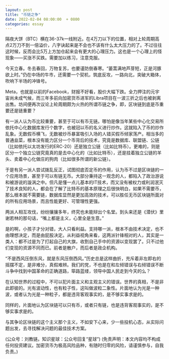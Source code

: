 ```yaml
---
layout: post
title: "币链之争"
date: 2022-02-04 08:00:00  + 0800
categories: essay
---
```


隔夜大饼（BTC）横在36-37k一线附近。在4万刀以下的位置，相对上轮周期高点2万刀不到一倍溢价，八字诀起来是不会也不该有什么太大压力的了。不过往往这时候，反而会比5万上方加仓起来会有更大的心理压力。这也是一个心理上的怪现象——买涨不买跌。需要加以练习，注意克服。

今天立春。冬去春回，万物复苏，也要谨防倒春寒。“蒌蒿满地芦芽短，正是河豚欲上时。”仍在中场的牛市，还需要一个契机，筑底反攻，一路向北，突破大箱体，吹响下半场的冲锋号。

Meta，也就是以前的Facebook，财报不好看，股价大幅下跌。全力押注的元宇宙尚未成气候，而三年多前向加密货币进军的Libra项目在一波三折之后也被剥离出售。坊间便再次议论上轮周期颇为火热的所谓币链之争，即，区块链到底是币重要还是链重要？

有一派人认为币比较重要，甚至于可以有币无链。哪怕是像当年某些中心化交易所依托中心化数据库发行个数字，也被冠以币的名义进行炒作。这就陷入了币的炒作乱象。无数假币横飞，无数被炒币暴富吸引入场的人错买假币倾家荡产。相当多的普通韭菜，根本没有能力区分一个币背后的技术，究竟是数据库、联盟链、公链（比如依托以太坊发行的ERC-20）还是独立公链（比如比特币）。更难的，则是区分一个独立公链究竟真的是去中心化的（比如比特币），还是挂着独立公链的羊头、卖着中心化做庄的狗肉（比如很多所谓的新公链）。

于是有另一派人尝试拨乱反正，试图彻底否定币的作用，认为币不过是区块链的一个应用场景，甚至于可以有链无币。大部分秉持这一观念的人，都陷入了政治游说和被游说的漩涡之中。但凡是懂一点儿基本的IT技术，而又没有被权力或利润泯灭了技术良知的人，都会在了解了比特币的基本原理之后很快明白，如果不需要币，那么根本就不需要链，数据库显然是更加高效的技术，可以胜任无币区块链所面对的所有应用场景，而且性能更好、可管理性更强。

两派人相互攻伐，纷纷攘攘多年，终究也未能辩出个名堂。到头来还是《潜伏》里谢若林的那句话，“嘴上都是主义，心里全是生意。”

是的啊，小孩子才分对错，大人只看利益。支持哪一派，根本不由技术决定，也不由理想决定，而是由屁股决定。从利益视角来看，这两派针锋相对的人，其实是一类人：都不过是为了打起自己的大旗，收割自己手中的资源以变现罢了。只不过他们变现的资源不同而已。前者是散户，而后者是政企机构。

“不是西风压倒东风，就是东风压倒西风。”历史总是这样曲折，充斥着非左即右的摇摆不定，是非难分，真假难辨。我们的党，不也是在和左倾错误与右倾错误不断斗争中找到中国革命的正确道路，筚路蓝缕，领导中国人民走到今天的么？

在认知世界的过程中，不可以犯片面主义和主观主义的错误。世界的真相，不是非此即彼的。光有波动性，也有粒子性，这叫做波粒二象性。片面地认为光是一种波，或者认为光是一种粒子，都是违背客观事实的，是不够实事求是的。

同样的，片面地认为区块链可以只有币，或者只有链，也是违背客观事实的，是不够实事求是的。

与其争论区块链的这个主义那个主义，不如安下心来，少一些投机心态，从实际问题出发，去寻找解决问题的最佳技术方案。

(公众号：刘教链。知识星球：公众号回复“星球”)
(免责声明：本文内容均不构成任何投资建议。加密货币为极高风险品种，有随时归零的风险，请谨慎参与，自我负责。)